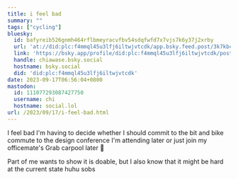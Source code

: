 ```yaml
---
title: i feel bad
summary: ""
tags: ["cycling"]
bluesky:
  id: bafyreib526gnmh464rflbmeyracvfbv54sdqfwfd7x7vjs7k6y37j2xrby
  url: 'at://did:plc:f4mmql45u3lfj6iltwjvtcdk/app.bsky.feed.post/3k7kbct7bgp27'
  link: 'https://bsky.app/profile/did:plc:f4mmql45u3lfj6iltwjvtcdk/post/3k7kbct7bgp27'
  handle: chiawase.bsky.social
  hostname: bsky.social
  did: 'did:plc:f4mmql45u3lfj6iltwjvtcdk'
date: 2023-09-17T06:56:04+0800
mastodon:
  id: 111077293087427750
  username: chi
  hostname: social.lol
url: /2023/09/17/i-feel-bad.html
---
```


I feel bad I'm having to decide whether I should commit to the bit and bike commute to the design conference I'm attending later or just join my officemate's Grab carpool later 🫠

Part of me wants to show it is doable, but I also know that it might be hard at the current state huhu sobs

